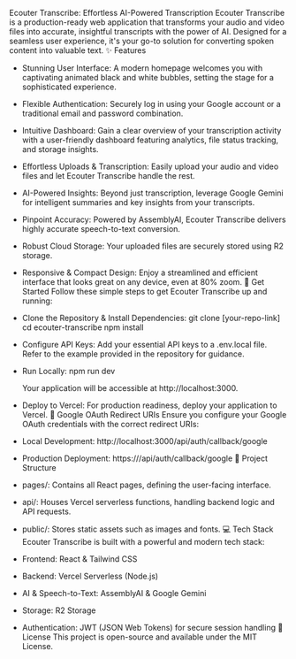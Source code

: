 Ecouter Transcribe: Effortless AI-Powered Transcription
Ecouter Transcribe is a production-ready web application that transforms your audio and video files into accurate, insightful transcripts with the power of AI. Designed for a seamless user experience, it's your go-to solution for converting spoken content into valuable text.
✨ Features
 * Stunning User Interface: A modern homepage welcomes you with captivating animated black and white bubbles, setting the stage for a sophisticated experience.
 * Flexible Authentication: Securely log in using your Google account or a traditional email and password combination.
 * Intuitive Dashboard: Gain a clear overview of your transcription activity with a user-friendly dashboard featuring analytics, file status tracking, and storage insights.
 * Effortless Uploads & Transcription: Easily upload your audio and video files and let Ecouter Transcribe handle the rest.
 * AI-Powered Insights: Beyond just transcription, leverage Google Gemini for intelligent summaries and key insights from your transcripts.
 * Pinpoint Accuracy: Powered by AssemblyAI, Ecouter Transcribe delivers highly accurate speech-to-text conversion.
 * Robust Cloud Storage: Your uploaded files are securely stored using R2 storage.
 * Responsive & Compact Design: Enjoy a streamlined and efficient interface that looks great on any device, even at 80% zoom.
🚀 Get Started
Follow these simple steps to get Ecouter Transcribe up and running:
 * Clone the Repository & Install Dependencies:
   git clone [your-repo-link]
cd ecouter-transcribe
npm install

 * Configure API Keys: Add your essential API keys to a .env.local file. Refer to the example provided in the repository for guidance.
 * Run Locally:
   npm run dev

   Your application will be accessible at http://localhost:3000.
 * Deploy to Vercel: For production readiness, deploy your application to Vercel.
🔑 Google OAuth Redirect URIs
Ensure you configure your Google OAuth credentials with the correct redirect URIs:
 * Local Development: http://localhost:3000/api/auth/callback/google
 * Production Deployment: https://<your-vercel-domain>/api/auth/callback/google
📁 Project Structure
 * pages/: Contains all React pages, defining the user-facing interface.
 * api/: Houses Vercel serverless functions, handling backend logic and API requests.
 * public/: Stores static assets such as images and fonts.
💻 Tech Stack
Ecouter Transcribe is built with a powerful and modern tech stack:
 * Frontend: React & Tailwind CSS
 * Backend: Vercel Serverless (Node.js)
 * AI & Speech-to-Text: AssemblyAI & Google Gemini
 * Storage: R2 Storage
 * Authentication: JWT (JSON Web Tokens) for secure session handling
📝 License
This project is open-source and available under the MIT License.
